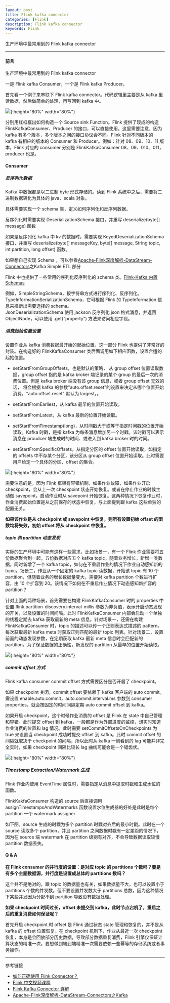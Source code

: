 ```yaml
---
layout: post
title: Flink kafka connector
categories: [Flink]
description: Flink kafka connector
keywords: Flink
---
```


生产环境中最常用到的 Flink kafka connector

----


#### 前言

生产环境中最常用到的 Flink kafka connector

一是 Flink kafka Consumer，一个是 Flink kafka Producer。

首先看一个例子来串联下 Flink kafka connector。代码逻辑里主要是从 kafka 里读数据，然后做简单的处理，再写回到 kafka 中。

![](/images/blog/2019-09-01-5.png){:height="80%" width="80%"}

分别用红框框出如何构造一个 Source sink Function。Flink 提供了现成的构造FlinkKafkaConsumer、Producer 的接口，可以直接使用。这里需要注意，因为 kafka 有多个版本，多个版本之间的接口协议会不同。Flink 针对不同版本的 kafka 有相应的版本的 Consumer 和 Producer。例如：针对 08、09、10、11 版本，Flink 对应的 consumer 分别是 FlinkKafkaConsumer 08、09、010、011，producer 也是。

#### Consumer

##### 反序列化数据

Kafka 中数据都是以二进制 byte 形式存储的。读到 Flink 系统中之后，需要将二进制数据转化为具体的 java、scala 对象。

具体需要实现一个 schema 类，定义如何序列化和反序列数据。

反序列化时需要实现 DeserializationSchema 接口，并重写 deserialize(byte[] message) 函数

如果是反序列化 kafka 中 kv 的数据时，需要实现 KeyedDeserializationSchema 接口，并重写 deserialize(byte[] messageKey, byte[] message, String topic, int partition, long offset) 函数。

如果想自己实现 Schema ，可以参看[Apache-Flink深度解析-DataStream-Connectors](https://juejin.im/post/5c8fd4dd5188252d92095995#heading-8)之Kafka Simple ETL 部分

Flink 中也提供了一些常用的序列化反序列化的 schema 类。[Flink-Kafka 内置 Schemas](https://lihuimintu.github.io/2019/08/16/Flink-Kafka-deserialization)

例如，SimpleStringSchema，按字符串方式进行序列化、反序列化。   
TypeInformationSerializationSchema，它可根据 Flink 的 TypeInformation 信息来推断出需要选择的 schema。   
JsonDeserializationSchema 使用 jackson 反序列化 json 格式消息，并返回 ObjectNode，可以使用 .get(“property”) 方法来访问相应字段。

##### 消费起始位置设置

设置作业从 kafka 消费数据最开始的起始位置，这一部分 Flink 也提供了非常好的封装。在构造好的 FlinkKafkaConsumer 类后面调用如下相应函数，设置合适的起始位置。

- setStartFromGroupOffsets，也是默认的策略，
从 group offset 位置读取数据，group offset 指的是 kafka broker 
端记录的某个 group 的最后一次的消费位置。但是 kafka broker 端没有该 group 信息，或者 group offset 无效的话，
将会根据 kafka 的参数"auto.offset.reset"的设置来决定从哪个位置开始消费，"auto.offset.reset" 默认为 largest。。

- setStartFromEarliest，从 kafka 最早的位置开始读取。

- setStartFromLatest，从 kafka 最新的位置开始读取。

- setStartFromTimestamp(long)，从时间戳大于或等于指定时间戳的位置开始读取。Kafka 时戳，是指 kafka 为每条消息增加另一个时戳。该时戳可以表示消息在 proudcer 端生成时的时间、或进入到 kafka broker 时的时间。

- setStartFromSpecificOffsets，从指定分区的 offset 位置开始读取，如指定的 offsets 中不存某个分区，该分区从 group offset 位置开始读取。此时需要用户给定一个具体的分区、offset 的集合。

![](/images/blog/2019-09-01-6.png){:height="80%" width="80%"}

需要注意的是，因为 Flink 框架有容错机制，如果作业故障，如果作业开启 checkpoint，会从上一次 checkpoint 状态开始恢复。或者在停止作业的时候主动做 savepoint，启动作业时从 savepoint 开始恢复。这两种情况下恢复作业时，作业消费起始位置是从之前保存的状态中恢复，与上面提到跟 kafka 这些单独的配置无关。

**如果该作业是从 checkpoint 或 savepoint 中恢复，则所有设置初始 offset 的函数均将失效，初始 offset 将从 checkpoint 中恢复。**

##### topic 和 partition 动态发现

实际的生产环境中可能有这样一些需求，比如场景一，有一个 Flink 作业需要将五份数据聚合到一起，五份数据对应五个 kafka topic，随着业务增长，新增一类数据，同时新增了一个 kafka topic，如何在不重启作业的情况下作业自动感知新的 topic。场景二，作业从一个固定的 kafka topic 读数据，开始该 topic 有 10 个 partition，但随着业务的增长数据量变大，需要对 kafka partition 个数进行扩容，由 10 个扩容到 20。该情况下如何在不重启作业情况下动态感知新扩容的 partition？

针对上面的两种场景，首先需要在构建 FlinkKafkaConsumer 时的 properties 中设置 flink.partition-discovery.interval-millis 参数为非负值，表示开启动态发现的开关，以及设置的时间间隔。此时 FlinkKafkaConsumer 内部会启动一个单独的线程定期去 kafka 获取最新的 meta 信息。针对场景一，还需在构建 FlinkKafkaConsumer 时，topic 的描述可以传一个正则表达式描述的 pattern。每次获取最新 kafka meta 时获取正则匹配的最新 topic 列表。针对场景二，设置前面的动态发现参数，在定期获取 kafka 最新 meta 信息时会匹配新的 partition。为了保证数据的正确性，新发现的 partition 从最早的位置开始读取。

![](/images/blog/2019-09-01-7.png){:height="80%" width="80%"}

##### commit offset 方式

Flink kafka consumer commit offset 方式需要区分是否开启了 checkpoint。

如果 checkpoint 关闭，commit offset 要依赖于 kafka 客户端的 auto commit。需设置 enable.auto.commit，auto.commit.interval.ms 参数到 consumer properties，就会按固定的时间间隔定期 auto commit offset 到 kafka。

如果开启 checkpoint，这个时候作业消费的 offset 是 Flink 在 state 中自己管理和容错。此时提交 offset 到 kafka，一般都是作为外部进度的监控，想实时知道作业消费的位置和 lag 情况。此时需要 setCommitOffsetsOnCheckpoints 为 true 来设置当 checkpoint 成功时提交 offset 到 kafka。此时 commit offset 的间隔就取决于 checkpoint 的间隔，所以此时从 kafka 一侧看到的 lag 可能并非完全实时，如果 checkpoint 间隔比较长 lag 曲线可能会是一个锯齿状。

![](/images/blog/2019-09-01-8.png){:height="80%" width="80%"}

##### Timestamp Extraction/Watermark 生成

Flink 作业内使用 EventTime 属性时，需要指定从消息中提取时戳和生成水位的函数。

FlinkKakfaConsumer 构造的 source 后直接调用 assignTimestampsAndWatermarks 函数设置水位生成器的好处是此时是每个 partition 一个 watermark assigner

如下图。source 生成的时戳为多个 partition 时戳对齐后的最小时戳。此时在一个 source 读取多个 partition，并且 partition 之间数据时戳有一定差距的情况下，因为在 source 端 watermark 在 partition 级别有对齐，不会导致数据读取较慢 partition 数据丢失。

#### Q & A

**在 Flink consumer 的并行度的设置：是对应 topic 的 partitions 个数吗？要是有多个主题数据源，并行度是设置成总体的 partitions 数吗？**

这个并不是绝对的，跟 topic 的数据量也有关，如果数据量不大，也可以设置小于 partitions 个数的并发数。但不要设置并发数大于 partitions 总数，因为这种情况下某些并发因为分配不到 partition 导致没有数据处理。

**如果 checkpoint 时间过长，offset 未提交到 kafka，此时节点宕机了，重启之后的重复消费如何保证呢？**

首先开启 checkpoint 时 offset 是 Flink 通过状态 state 管理和恢复的，并不是从 kafka 的 offset 位置恢复。在 checkpoint 机制下，作业从最近一次 checkpoint 恢复，本身是会回放部分历史数据，导致部分数据重复消费，Flink 引擎仅保证计算状态的精准一次，要想做到端到端精准一次需要依赖一些幂等的存储系统或者事务操作。

---
参考链接
* [如何正确使用 Flink Connector？](https://mp.weixin.qq.com/s/p-YKnKnEnLbRfW7dfKxrcw)
* [Flink 中文视频课程](https://github.com/flink-china/flink-training-course)
* [Flink Kafka Connector 详解](https://www.jianshu.com/p/f9d447a3c48f)
* [Apache-Flink深度解析-DataStream-Connectors之Kafka](https://cloud.tencent.com/developer/article/1406134)
